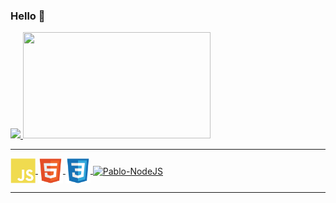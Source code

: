 ### Hello 👋
 <div style="display: inline_block">
  <a href="https://github.com/pablofroes">
  <img height="170em" src="https://github-readme-stats.vercel.app/api?username=pablofroes&show_icons=true&theme=algolia&include_all_commits=true&count_private=true"/>
  <img height="170em" width="300em" src="https://github-readme-stats.vercel.app/api/top-langs/?username=pablofroes&layout=compact&langs_count=5&theme=algolia"/>
</div>
  
<div style="display: inline_block"><hr>
  <img align="center" alt="Pablo-Js" height="40" width="40" src="https://raw.githubusercontent.com/devicons/devicon/master/icons/javascript/javascript-plain.svg">
  <img align="center" alt="Pablo-HTML" height="40" width="40" src="https://raw.githubusercontent.com/devicons/devicon/master/icons/html5/html5-original.svg">
  <img align="center" alt="Pablo-CSS" height="40" width="40" src="https://raw.githubusercontent.com/devicons/devicon/master/icons/css3/css3-original.svg">
 <img align="center" alt="Pablo-NodeJS" height="40" width="40" src="https://cdn.jsdelivr.net/gh/devicons/devicon/icons/nodejs/nodejs-original.svg">
 <hr>
</div>



<!--
**PabloFroes/pablofroes** is a ✨ _special_ ✨ repository because its `README.md` (this file) appears on your GitHub profile.

Here are some ideas to get you started:

- 🔭 I’m currently working on ...
- 🌱 I’m currently learning ...
- 👯 I’m looking to collaborate on ...
- 🤔 I’m looking for help with ...
- 💬 Ask me about ...
- 📫 How to reach me: ...
- 😄 Pronouns: ...
- ⚡ Fun fact: ...
-->
